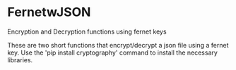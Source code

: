 # FernetwJSON
Encryption and Decryption functions using fernet keys

These are two short functions that encrypt/decrypt a json file using a fernet key. 
Use the 'pip install cryptography' command to install the necessary libraries. 
